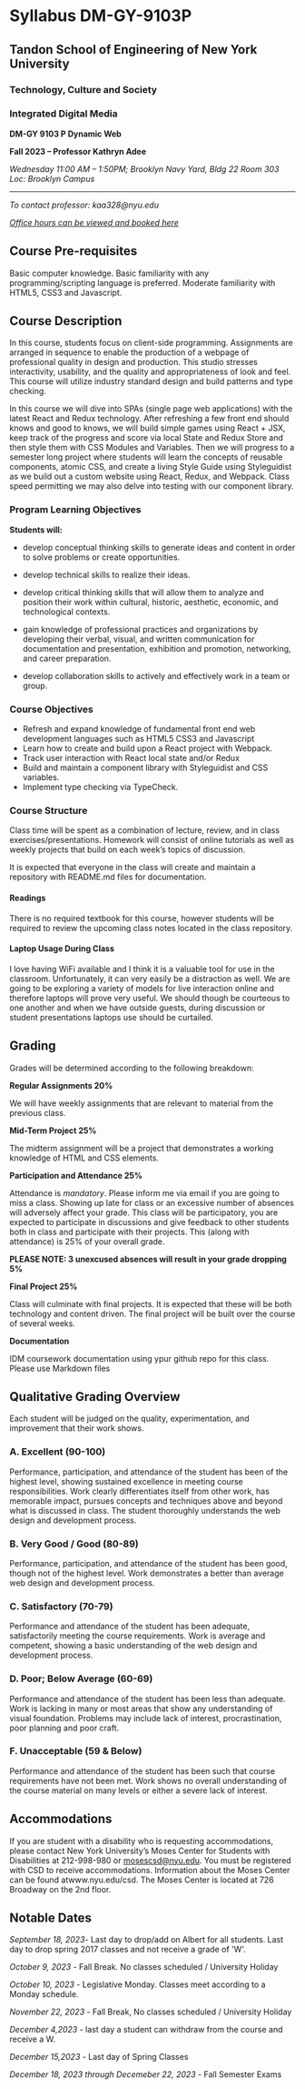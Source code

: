 
# Syllabus DM-GY-9103P

## Tandon School of Engineering of New York University

### Technology, Culture and Society

### Integrated Digital Media

**DM-GY 9103 P Dynamic Web**

**Fall 2023 – Professor Kathryn Adee**

_Wednesday 11:00 AM – 1:50PM; Brooklyn Navy Yard, Bldg 22 Room 303 Loc: Brooklyn Campus_

---

_To contact professor: kaa328@nyu.edu_

_[Office hours can be viewed and booked here](https://calendar.google.com/calendar/selfsched?sstoken=UUNXcDRjZFIwTXZDfGRlZmF1bHR8NDkzNWVkOWUxNGI3M2FkZTJlYTY0YjU0ZmRiNjJiYTE)_

## Course Pre-requisites

Basic computer knowledge. Basic familiarity with any programming/scripting language is preferred. Moderate familiarity with HTML5, CSS3 and Javascript.

## Course Description

In this course, students focus on client-side programming. Assignments are arranged in sequence to enable the production of a webpage of professional quality in design and production. This studio stresses interactivity, usability, and the quality and appropriateness of look and feel. This course will utilize industry standard design and build patterns and type checking.

In this course we will dive into SPAs (single page web applications) with the latest React and Redux technology. After refreshing a few front end should knows and good to knows, we will build simple games using React + JSX, keep track of the progress and score via local State and Redux Store and then style them with CSS Modules and Variables. Then we will progress to a semester long project where students will learn the concepts of reusable components, atomic CSS, and create a living Style Guide using Styleguidist as we build out a custom website using React, Redux, and Webpack. Class speed permitting we may also delve into testing with our component library.

### Program Learning Objectives

**Students will:**

- develop conceptual thinking skills to generate ideas and content in order to solve problems or create opportunities.

- develop technical skills to realize their ideas.

- develop critical thinking skills that will allow them to analyze and position their work within cultural, historic, aesthetic, economic, and technological contexts.

- gain knowledge of professional practices and organizations by developing their verbal, visual, and written communication for documentation and presentation, exhibition and promotion, networking, and career preparation.

- develop collaboration skills to actively and effectively work in a team or group.

### Course Objectives

- Refresh and expand knowledge of fundamental front end web development languages such as HTML5 CSS3 and Javascript
- Learn how to create and build upon a React project with Webpack.
- Track user interaction with React local state and/or Redux
- Build and maintain a component library with Styleguidist and CSS variables.
- Implement type checking via TypeCheck.

### Course Structure

Class time will be spent as a combination of lecture, review, and in class exercises/presentations. Homework will consist of online tutorials as well as weekly projects that build on each week’s topics of discussion.

It is expected that everyone in the class will create and maintain a repository with README.md files for documentation.

#### Readings

There is no required textbook for this course, however students will be required to review the upcoming class notes located in the class repository.

#### Laptop Usage During Class

I love having WiFi available and I think it is a valuable tool for use in the classroom. Unfortunately, it can very easily be a distraction as well. We are going to be exploring a variety of models for live interaction online and therefore laptops will prove very useful. We should though be courteous to one another and when we have outside guests, during discussion or student presentations laptops use should be curtailed.

## Grading

Grades will be determined according to the following breakdown:

**Regular Assignments 20%**

We will have weekly assignments that are relevant to material from the previous class.

**Mid-Term Project 25%**

The midterm assignment will be a project that demonstrates a working knowledge of HTML and CSS elements.

**Participation and Attendance 25%**

Attendance is _mandatory_. Please inform me via email if you are going to miss a class. Showing up late for class or an excessive number of absences will adversely affect your grade. This class will be participatory, you are expected to participate in discussions and give feedback to other students both in class and participate with their projects. This (along with attendance) is 25% of your overall grade.

**PLEASE NOTE: 3 unexcused absences will result in your grade dropping 5%**

**Final Project 25%**

Class will culminate with final projects. It is expected that these will be both technology and content driven. The final project will be built over the course of several weeks.

**Documentation**

IDM coursework documentation using ypur github repo for this class. Please use Markdown files

## Qualitative Grading Overview

Each student will be judged on the quality, experimentation, and improvement that their work shows.

### A. Excellent (90-100)

Performance, participation, and attendance of the student has been of the highest level, showing sustained excellence in meeting course responsibilities. Work clearly differentiates itself from other work, has memorable impact, pursues concepts and techniques above and beyond what is discussed in class. The student thoroughly understands the web design and development process.

### B. Very Good / Good (80-89)

Performance, participation, and attendance of the student has been good, though not of the highest level. Work demonstrates a better than average web design and development process.

### C. Satisfactory (70-79)

Performance and attendance of the student has been adequate, satisfactorily meeting the course requirements. Work is average and competent, showing a basic understanding of the web design and development process.

### D. Poor; Below Average (60-69)

Performance and attendance of the student has been less than adequate. Work is lacking in many or most areas that show any understanding of visual foundation. Problems may include lack of interest, procrastination, poor planning and poor craft.

### F. Unacceptable (59 & Below)

Performance and attendance of the student has been such that course requirements have not been met. Work shows no overall understanding of the course material on many levels or either a severe lack of interest.

## Accommodations

If you are student with a disability who is requesting accommodations, please contact New York University’s Moses Center for Students with Disabilities at 212-998-980 or mosescsd@nyu.edu. You must be registered with CSD to receive accommodations. Information about the Moses Center can be found atwww.nyu.edu/csd. The Moses Center is located at 726 Broadway on the 2nd floor.

## Notable Dates

_September 18, 2023_- Last day to drop/add on Albert for all students. Last day to drop spring 2017 classes and not receive a grade of 'W'.

_October 9, 2023_ - Fall Break. No classes scheduled / University Holiday

_October 10, 2023_ - Legislative Monday. Classes meet according to a Monday schedule.

_November 22, 2023_ - Fall Break, No classes scheduled / University Holiday

_December 4,2023_ - last day a student can withdraw from the course and receive a W.

_December 15,2023_ - Last day of Spring Classes

_December 18, 2023 through Decemeber 22, 2023_ - Fall Semester Exams
